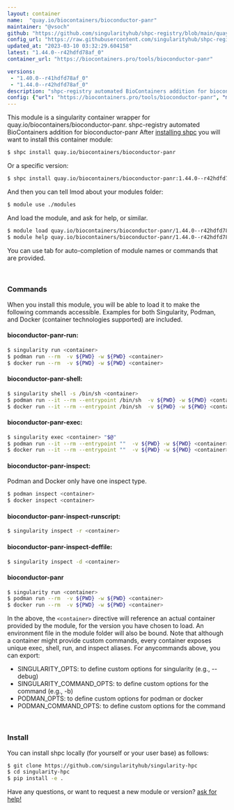 ```yaml
---
layout: container
name:  "quay.io/biocontainers/bioconductor-panr"
maintainer: "@vsoch"
github: "https://github.com/singularityhub/shpc-registry/blob/main/quay.io/biocontainers/bioconductor-panr/container.yaml"
config_url: "https://raw.githubusercontent.com/singularityhub/shpc-registry/main/quay.io/biocontainers/bioconductor-panr/container.yaml"
updated_at: "2023-03-10 03:32:29.604158"
latest: "1.44.0--r42hdfd78af_0"
container_url: "https://biocontainers.pro/tools/bioconductor-panr"

versions:
 - "1.40.0--r41hdfd78af_0"
 - "1.44.0--r42hdfd78af_0"
description: "shpc-registry automated BioContainers addition for bioconductor-panr"
config: {"url": "https://biocontainers.pro/tools/bioconductor-panr", "maintainer": "@vsoch", "description": "shpc-registry automated BioContainers addition for bioconductor-panr", "latest": {"1.44.0--r42hdfd78af_0": "sha256:fce55ca657b6bad2f0fa4b7c40aea7cdb5ccd190e6e6dc378a7e5cac44bcb847"}, "tags": {"1.40.0--r41hdfd78af_0": "sha256:d8aa5b03e8203f1cb845a6b4c7e5c2a886231d4957333586d56ce60c391fca2a", "1.44.0--r42hdfd78af_0": "sha256:fce55ca657b6bad2f0fa4b7c40aea7cdb5ccd190e6e6dc378a7e5cac44bcb847"}, "docker": "quay.io/biocontainers/bioconductor-panr"}
---
```


This module is a singularity container wrapper for quay.io/biocontainers/bioconductor-panr.
shpc-registry automated BioContainers addition for bioconductor-panr
After [installing shpc](#install) you will want to install this container module:


```bash
$ shpc install quay.io/biocontainers/bioconductor-panr
```

Or a specific version:

```bash
$ shpc install quay.io/biocontainers/bioconductor-panr:1.44.0--r42hdfd78af_0
```

And then you can tell lmod about your modules folder:

```bash
$ module use ./modules
```

And load the module, and ask for help, or similar.

```bash
$ module load quay.io/biocontainers/bioconductor-panr/1.44.0--r42hdfd78af_0
$ module help quay.io/biocontainers/bioconductor-panr/1.44.0--r42hdfd78af_0
```

You can use tab for auto-completion of module names or commands that are provided.

<br>

### Commands

When you install this module, you will be able to load it to make the following commands accessible.
Examples for both Singularity, Podman, and Docker (container technologies supported) are included.

#### bioconductor-panr-run:

```bash
$ singularity run <container>
$ podman run --rm  -v ${PWD} -w ${PWD} <container>
$ docker run --rm  -v ${PWD} -w ${PWD} <container>
```

#### bioconductor-panr-shell:

```bash
$ singularity shell -s /bin/sh <container>
$ podman run --it --rm --entrypoint /bin/sh  -v ${PWD} -w ${PWD} <container>
$ docker run --it --rm --entrypoint /bin/sh  -v ${PWD} -w ${PWD} <container>
```

#### bioconductor-panr-exec:

```bash
$ singularity exec <container> "$@"
$ podman run --it --rm --entrypoint ""  -v ${PWD} -w ${PWD} <container> "$@"
$ docker run --it --rm --entrypoint ""  -v ${PWD} -w ${PWD} <container> "$@"
```

#### bioconductor-panr-inspect:

Podman and Docker only have one inspect type.

```bash
$ podman inspect <container>
$ docker inspect <container>
```

#### bioconductor-panr-inspect-runscript:

```bash
$ singularity inspect -r <container>
```

#### bioconductor-panr-inspect-deffile:

```bash
$ singularity inspect -d <container>
```



#### bioconductor-panr

```bash
$ singularity run <container>
$ podman run --rm  -v ${PWD} -w ${PWD} <container>
$ docker run --rm  -v ${PWD} -w ${PWD} <container>
```


In the above, the `<container>` directive will reference an actual container provided
by the module, for the version you have chosen to load. An environment file in the
module folder will also be bound. Note that although a container
might provide custom commands, every container exposes unique exec, shell, run, and
inspect aliases. For anycommands above, you can export:

 - SINGULARITY_OPTS: to define custom options for singularity (e.g., --debug)
 - SINGULARITY_COMMAND_OPTS: to define custom options for the command (e.g., -b)
 - PODMAN_OPTS: to define custom options for podman or docker
 - PODMAN_COMMAND_OPTS: to define custom options for the command

<br>

### Install

You can install shpc locally (for yourself or your user base) as follows:

```bash
$ git clone https://github.com/singularityhub/singularity-hpc
$ cd singularity-hpc
$ pip install -e .
```

Have any questions, or want to request a new module or version? [ask for help!](https://github.com/singularityhub/singularity-hpc/issues)